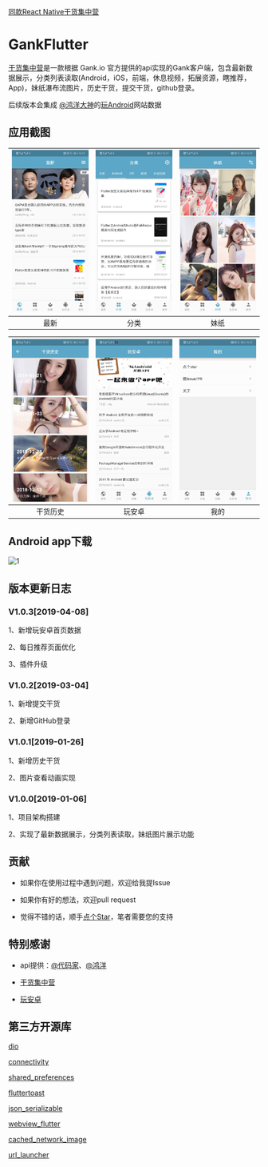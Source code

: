 [同款React Native干货集中营](https://github.com/fujianlian/GankRN)

# GankFlutter

[干货集中营](https://gank.io)是一款根据 Gank.io 官方提供的api实现的Gank客户端，包含最新数据展示，分类列表读取(Android，iOS，前端，休息视频，拓展资源，瞎推荐，App)，妹纸瀑布流图片，历史干货，提交干货，github登录。

后续版本会集成 [@鸿洋大神](https://github.com/hongyangAndroid)的[玩Android](https://www.wanandroid.com/)网站数据

## 应用截图

![1](./screenshot/1.png) | ![2](./screenshot/2.png) | ![3](./screenshot/3.png) |
| :--: | :--: | :--: |
| 最新 | 分类 | 妹纸 |

![1](./screenshot/4.png) | ![2](./screenshot/5.png) | ![3](./screenshot/6.png) |
| :--: | :--: | :--: |
| 干货历史 | 玩安卓 | 我的 |

## Android app下载
![1](./screenshot/qrcode.png)

## 版本更新日志

### V1.0.3[2019-04-08]

1、新增玩安卓首页数据

2、每日推荐页面优化

3、插件升级

### V1.0.2[2019-03-04]

1、新增提交干货

2、新增GitHub登录

### V1.0.1[2019-01-26]

1、新增历史干货

2、图片查看动画实现

### V1.0.0[2019-01-06]

1、项目架构搭建

2、实现了最新数据展示，分类列表读取，妹纸图片展示功能

## 贡献

* 如果你在使用过程中遇到问题，欢迎给我提Issue

* 如果你有好的想法，欢迎pull request

* 觉得不错的话，顺手[点个Star](https://github.com/fujianlian/GankFlutter)，笔者需要您的支持

## 特别感谢

* api提供：[@代码家](https://github.com/daimajia)、[@鸿洋](https://github.com/hongyangAndroid)

* [干货集中营](https://gank.io)

* [玩安卓](https://www.wanandroid.com)

## 第三方开源库

[dio]("https://github.com/flutterchina/dio")

[connectivity]("https://github.com/flutter/plugins")

[shared_preferences]("https://github.com/flutter/plugins")

[fluttertoast]("https://github.com/PonnamKarthik/FlutterToast")

[json_serializable]("https://github.com/dart-lang/json_serializable")

[webview_flutter]("https://pub.dartlang.org/packages/webview_flutter")

[cached_network_image]("https://github.com/renefloor/flutter_cached_network_image")

[url_launcher]("https://github.com/flutter/plugins/tree/master/packages/url_launcher")
